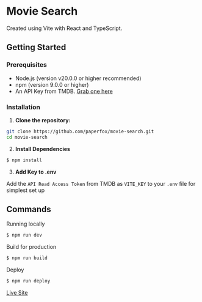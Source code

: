 # Movie Search

Created using Vite with React and TypeScript.

## Getting Started

### Prerequisites

- Node.js (version v20.0.0 or higher recommended)
- npm (version 9.0.0 or higher)
- An API Key from TMDB. [Grab one here](https://developer.themoviedb.org/docs/getting-started)

### Installation

1. **Clone the repository:**

```bash
git clone https://github.com/paperfox/movie-search.git
cd movie-search

```

2. **Install Dependencies**

```bash
$ npm install
```

3. **Add Key to .env**

Add the `API Read Access Token` from TMDB as `VITE_KEY` to your `.env` file for simplest set up

## Commands

Running locally

```bash
$ npm run dev
```

Build for production

```bash
$ npm run build
```

Deploy

```bash
$ npm run deploy
```


[Live Site](https://paperfox-movie-search.netlify.app/)
